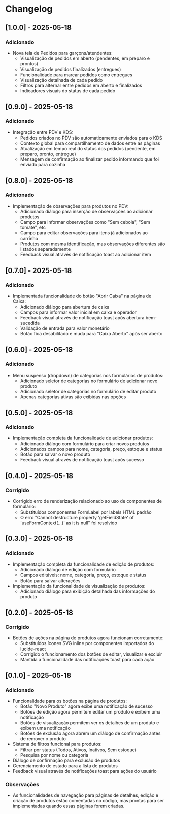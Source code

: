 
# Changelog

## [1.0.0] - 2025-05-18
### Adicionado
- Nova tela de Pedidos para garçons/atendentes:
  - Visualização de pedidos em aberto (pendentes, em preparo e prontos)
  - Visualização de pedidos finalizados (entregues)
  - Funcionalidade para marcar pedidos como entregues
  - Visualização detalhada de cada pedido
  - Filtros para alternar entre pedidos em aberto e finalizados
  - Indicadores visuais do status de cada pedido

## [0.9.0] - 2025-05-18
### Adicionado
- Integração entre PDV e KDS:
  - Pedidos criados no PDV são automaticamente enviados para o KDS
  - Contexto global para compartilhamento de dados entre as páginas
  - Atualização em tempo real do status dos pedidos (pendente, em preparo, pronto, entregue)
  - Mensagem de confirmação ao finalizar pedido informando que foi enviado para cozinha

## [0.8.0] - 2025-05-18
### Adicionado
- Implementação de observações para produtos no PDV:
  - Adicionado diálogo para inserção de observações ao adicionar produtos
  - Campo para informar observações como "Sem cebola", "Sem tomate", etc
  - Campo para editar observações para itens já adicionados ao carrinho
  - Produtos com mesma identificação, mas observações diferentes são listados separadamente
  - Feedback visual através de notificação toast ao adicionar item

## [0.7.0] - 2025-05-18
### Adicionado
- Implementada funcionalidade do botão "Abrir Caixa" na página de Caixa:
  - Adicionado diálogo para abertura de caixa
  - Campos para informar valor inicial em caixa e operador
  - Feedback visual através de notificação toast após abertura bem-sucedida
  - Validação de entrada para valor monetário
  - Botão fica desabilitado e muda para "Caixa Aberto" após ser aberto

## [0.6.0] - 2025-05-18
### Adicionado
- Menu suspenso (dropdown) de categorias nos formulários de produtos:
  - Adicionado seletor de categorias no formulário de adicionar novo produto
  - Adicionado seletor de categorias no formulário de editar produto
  - Apenas categorias ativas são exibidas nas opções

## [0.5.0] - 2025-05-18
### Adicionado
- Implementação completa da funcionalidade de adicionar produtos:
  - Adicionado diálogo com formulário para criar novos produtos
  - Adicionados campos para nome, categoria, preço, estoque e status
  - Botão para salvar o novo produto
  - Feedback visual através de notificação toast após sucesso

## [0.4.0] - 2025-05-18
### Corrigido
- Corrigido erro de renderização relacionado ao uso de componentes de formulário:
  - Substituídos componentes FormLabel por labels HTML padrão
  - O erro "Cannot destructure property 'getFieldState' of 'useFormContext(...)' as it is null" foi resolvido

## [0.3.0] - 2025-05-18
### Adicionado
- Implementação completa da funcionalidade de edição de produtos:
  - Adicionado diálogo de edição com formulário
  - Campos editáveis: nome, categoria, preço, estoque e status
  - Botão para salvar alterações
- Implementação da funcionalidade de visualização de produtos:
  - Adicionado diálogo para exibição detalhada das informações do produto

## [0.2.0] - 2025-05-18
### Corrigido
- Botões de ações na página de produtos agora funcionam corretamente:
  - Substituídos ícones SVG inline por componentes importados do lucide-react
  - Corrigido o funcionamento dos botões de editar, visualizar e excluir
  - Mantida a funcionalidade das notificações toast para cada ação

## [0.1.0] - 2025-05-18
### Adicionado
- Funcionalidade para os botões na página de produtos:
  - Botão "Novo Produto" agora exibe uma notificação de sucesso
  - Botões de edição agora permitem editar um produto e exibem uma notificação
  - Botões de visualização permitem ver os detalhes de um produto e exibem uma notificação
  - Botões de exclusão agora abrem um diálogo de confirmação antes de remover o produto
- Sistema de filtros funcional para produtos:
  - Filtrar por status (Todos, Ativos, Inativos, Sem estoque)
  - Pesquisa por nome ou categoria
- Diálogo de confirmação para exclusão de produtos
- Gerenciamento de estado para a lista de produtos
- Feedback visual através de notificações toast para ações do usuário

### Observações
- As funcionalidades de navegação para páginas de detalhes, edição e criação de produtos estão 
  comentadas no código, mas prontas para ser implementadas quando essas páginas forem criadas.
